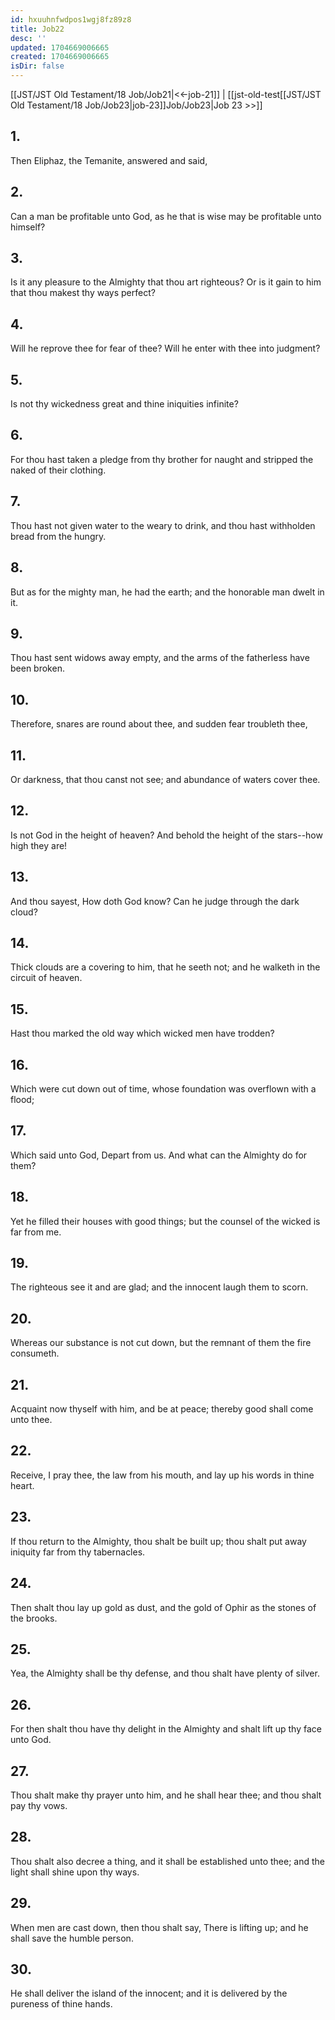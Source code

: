 ```yaml
---
id: hxuuhnfwdpos1wgj8fz89z8
title: Job22
desc: ''
updated: 1704669006665
created: 1704669006665
isDir: false
---
```

[[JST/JST Old Testament/18 Job/Job21|<<-job-21]] | [[jst-old-test[[JST/JST Old Testament/18 Job/Job23|job-23]]Job/Job23|Job 23 >>]]
## 1.
Then Eliphaz, the Temanite, answered and said,
## 2.
Can a man be profitable unto God, as he that is wise may be profitable unto himself?
## 3.
Is it any pleasure to the Almighty that thou art righteous? Or is it gain to him that thou makest thy ways perfect?
## 4.
Will he reprove thee for fear of thee? Will he enter with thee into judgment?
## 5.
Is not thy wickedness great and thine iniquities infinite?
## 6.
For thou hast taken a pledge from thy brother for naught and stripped the naked of their clothing.
## 7.
Thou hast not given water to the weary to drink, and thou hast withholden bread from the hungry.
## 8.
But as for the mighty man, he had the earth; and the honorable man dwelt in it.
## 9.
Thou hast sent widows away empty, and the arms of the fatherless have been broken.
## 10.
Therefore, snares are round about thee, and sudden fear troubleth thee,
## 11.
Or darkness, that thou canst not see; and abundance of waters cover thee.
## 12.
Is not God in the height of heaven? And behold the height of the stars\--how high they are!
## 13.
And thou sayest, How doth God know? Can he judge through the dark cloud?
## 14.
Thick clouds are a covering to him, that he seeth not; and he walketh in the circuit of heaven.
## 15.
Hast thou marked the old way which wicked men have trodden?
## 16.
Which were cut down out of time, whose foundation was overflown with a flood;
## 17.
Which said unto God, Depart from us. And what can the Almighty do for them?
## 18.
Yet he filled their houses with good things; but the counsel of the wicked is far from me.
## 19.
The righteous see it and are glad; and the innocent laugh them to scorn.
## 20.
Whereas our substance is not cut down, but the remnant of them the fire consumeth.
## 21.
Acquaint now thyself with him, and be at peace; thereby good shall come unto thee.
## 22.
Receive, I pray thee, the law from his mouth, and lay up his words in thine heart.
## 23.
If thou return to the Almighty, thou shalt be built up; thou shalt put away iniquity far from thy tabernacles.
## 24.
Then shalt thou lay up gold as dust, and the gold of Ophir as the stones of the brooks.
## 25.
Yea, the Almighty shall be thy defense, and thou shalt have plenty of silver.
## 26.
For then shalt thou have thy delight in the Almighty and shalt lift up thy face unto God.
## 27.
Thou shalt make thy prayer unto him, and he shall hear thee; and thou shalt pay thy vows.
## 28.
Thou shalt also decree a thing, and it shall be established unto thee; and the light shall shine upon thy ways.
## 29.
When men are cast down, then thou shalt say, There is lifting up; and he shall save the humble person.
## 30.
He shall deliver the island of the innocent; and it is delivered by the pureness of thine hands.

